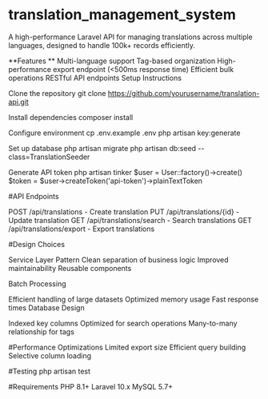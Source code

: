 # translation_management_system

A high-performance Laravel API for managing translations across multiple languages, designed to handle 100k+ records efficiently.

**Features
**
Multi-language support
Tag-based organization
High-performance export endpoint (<500ms response time)
Efficient bulk operations
RESTful API endpoints
Setup Instructions

Clone the repository git clone https://github.com/yourusername/translation-api.git

Install dependencies composer install

Configure environment cp .env.example .env php artisan key:generate

Set up database php artisan migrate php artisan db:seed --class=TranslationSeeder

Generate API token php artisan tinker $user = User::factory()->create() $token = $user->createToken('api-token')->plainTextToken

#API Endpoints

POST /api/translations - Create translation
PUT /api/translations/{id} - Update translation
GET /api/translations/search - Search translations
GET /api/translations/export - Export translations

#Design Choices

Service Layer Pattern Clean separation of business logic Improved maintainability Reusable components

Batch Processing

Efficient handling of large datasets Optimized memory usage Fast response times Database Design

Indexed key columns Optimized for search operations Many-to-many relationship for tags

#Performance Optimizations
Limited export size Efficient query building Selective column loading

#Testing php artisan test

#Requirements PHP 8.1+ Laravel 10.x MySQL 5.7+
